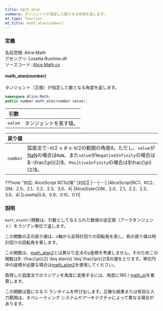 ```yaml
---
title: math_atan
summary: タンジェントが指定した数となる角度を返します。
mt_type: function
mt_title: math_atan(number)
---
```


### 定義
名前空間: Alice.Math<br/>
アセンブリ: Losetta.Runtime.dll<br/>
ソースコード: [Alice.Math.cs](https://github.com/WSOFT-Project/Losetta/blob/master/Losetta.Runtime/Alice.Math.cs)

#### math_atan(number)

タンジェント（正接）が指定した数となる角度を返します。

```cs title="AliceScript"
namespace Alice.Math;
public number math_atan(number value);
```

|引数| |
|-|-|
|`value`|タンジェントを表す値。|

|戻り値| |
|-|-|
|`number`|弧度法で$-\pi/2\leq\theta\leq\pi/2$の範囲の角度$\theta$。ただし、`value`が[NaN](./math_isnan.md)の場合は`NaN`、また`value`が`NegativeInfinity`の場合は$-\frac{\pi}{2}$、`PositiveInfinity`の場合は$\frac{\pi}{2}$。|

???note "対応: AliceScript RC1以降"
    |対応||
    |---|---|
    |AliceScript|RC1、RC2、GM、2.0、2.1、2.2、2.3、3.0、4|
    |AliceSister|GM、2.0、2.1、2.2、2.3、3.0、4|
    |Losetta|0.8、0.9、0.10、0.11|

### 説明
`math_atanh()`関数は、引数として与えられた数値の逆正接（アークタンジェント）をラジアン単位で返します。

この関数の正の戻り値は、x軸から反時計回りの回転角を表し、負の戻り値は時計回りの回転角を表します。

この関数は、[math_atan2](./math_atan2.md)とは異なり定点のy座標を考慮しません。そのためこの関数は$- \frac{\pi}{2} \leq atan(x) \leq \frac{\pi}{2}$の値をとります。単位円中の座標が必要な場合は[math_atan2](./math_atan2.md)を使用してください。

取得した弧度法でのラジアンを角度に変換するには、角度に180 / [math_pi](./math_pi.md)を乗算します。

この関数は基になる C ランタイムを呼び出します。正確な結果または有効な入力範囲は、オペレーティング システムやアーキテクチャによって異なる場合があります。
